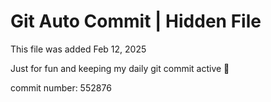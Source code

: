 # Git Auto Commit | Hidden File

This file was added Feb 12, 2025

Just for fun and keeping my daily git commit active 🤪

commit number: 552876
